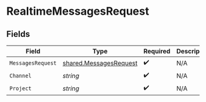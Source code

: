 # RealtimeMessagesRequest


## Fields

| Field                                                            | Type                                                             | Required                                                         | Description                                                      |
| ---------------------------------------------------------------- | ---------------------------------------------------------------- | ---------------------------------------------------------------- | ---------------------------------------------------------------- |
| `MessagesRequest`                                                | [shared.MessagesRequest](../../models/shared/messagesrequest.md) | :heavy_check_mark:                                               | N/A                                                              |
| `Channel`                                                        | *string*                                                         | :heavy_check_mark:                                               | N/A                                                              |
| `Project`                                                        | *string*                                                         | :heavy_check_mark:                                               | N/A                                                              |
